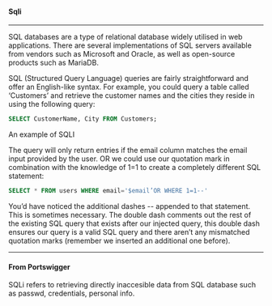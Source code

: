 #### Sqli

---

SQL databases are a type of relational database widely utilised in web applications. There are several implementations of SQL servers available from vendors such as Microsoft and Oracle, as well as open-source products such as MariaDB.

SQL (Structured Query Language) queries are fairly straightforward and offer an English-like syntax. For example, you could query a table called ‘Customers’ and retrieve the customer names and the cities they reside in using the following query:
```sql
SELECT CustomerName, City FROM Customers;
```

An example of SQLI 

The query will only return entries if the email column matches the email input provided by the user. OR we could use our quotation mark in combination with the knowledge of 1=1 to create a completely different SQL statement:

```sql
SELECT * FROM users WHERE email='$email’OR WHERE 1=1--'
```

You’d have noticed the additional dashes -- appended to that statement. This is sometimes necessary. The double dash comments out the rest of the existing SQL query that exists after our injected query, this double dash ensures our query is a valid SQL query and there aren’t any mismatched quotation marks (remember we inserted an additional one before).

---

#### From Portswigger

SQLi refers to retrieving directly inaccesible data from SQL database such as passwd, credentials, personal info.




